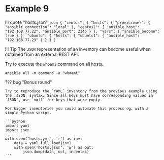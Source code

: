 # Example 9

!!! quote "hosts.json"
    ```json
    {
        "centos": {
            "hosts": {
                "provisioner": {
                    "ansible_connection": "local"
                },
                "centos2": {
                    "ansible_host": "192.168.77.22",
                    "ansible_port": 2345
                }
            },
            "vars": {
                "ansible_become": true
            }
        },
        "ubuntu": {
            "hosts": {
                "ubuntu1": {
                    "ansible_host": "192.168.77.23"
                }
            }
        }
    }
    ```

!!! Tip
    The `JSON` representation of an inventory can become useful when obtained from an external REST API.

Try to execute the `whoami` command on all hosts.

```
ansible all -m command -a "whoami"
```

??? bug "Bonus round"

    Try to reproduce the `YAML` inventory from the previous example using the `JSON` syntax. Since all keys must have corresponding values in `JSON`, use `null` for keys that were empty.

    For bigger inventories you could automate this process eg. with a simple Python script.

    ```python
    import yaml
    import json

    with open('hosts.yml', 'r') as inv:
        data = yaml.full_load(inv)
        with open('hosts.json', 'w') as out:
            json.dump(data, out, indent=4)
    ```
